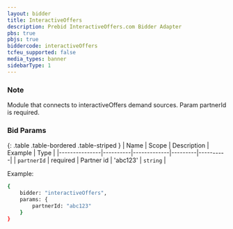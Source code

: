 ```yaml
---
layout: bidder
title: InteractiveOffers
description: Prebid InteractiveOffers.com Bidder Adapter
pbs: true
pbjs: true
biddercode: interactiveOffers
tcfeu_supported: false
media_types: banner
sidebarType: 1
---
```


### Note

Module that connects to interactiveOffers demand sources. Param partnerId is required.

### Bid Params

{: .table .table-bordered .table-striped }
| Name          | Scope    | Description | Example | Type     |
|---------------|----------|-------------|---------|----------|
| `partnerId` | required |  Partner id          | 'abc123'   | `string` |

Example:

``` bash
{
    bidder: "interactiveOffers",
    params: {
        partnerId: "abc123"
    }
}
```
